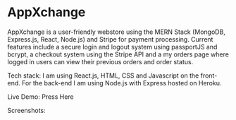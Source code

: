 # AppXchange
AppXchange is a user-friendly webstore using the MERN Stack (MongoDB, Express.js, React, Node.js) and Stripe for payment processing. Current features include a secure login and logout system using passportJS and bcrypt, a checkout system using the Stripe API and a my orders page where logged in users can view their previous orders and order status.

Tech stack: I am using React.js, HTML, CSS and Javascript on the front-end. For the back-end I am using Node.js with Express hosted on Heroku. 

Live Demo: Press Here

Screenshots: